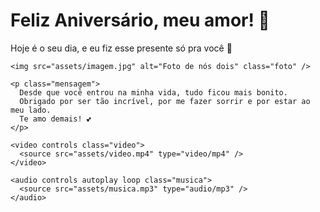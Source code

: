 <!DOCTYPE html>
<html lang="pt-br">
<head>
  <meta charset="UTF-8" />
  <meta name="viewport" content="width=device-width, initial-scale=1.0" />
  <title>Feliz Aniversário, Amor!</title>
  <link rel="stylesheet" href="style.css" />
</head>
<body>
  <div class="container">
    <h1>Feliz Aniversário, meu amor! 🎉</h1>
    <p>Hoje é o seu dia, e eu fiz esse presente só pra você 💖</p>
    
    <img src="assets/imagem.jpg" alt="Foto de nós dois" class="foto" />

    <p class="mensagem">
      Desde que você entrou na minha vida, tudo ficou mais bonito.
      Obrigado por ser tão incrível, por me fazer sorrir e por estar ao meu lado.
      Te amo demais! 💕
    </p>

    <video controls class="video">
      <source src="assets/video.mp4" type="video/mp4" />
    </video>

    <audio controls autoplay loop class="musica">
      <source src="assets/musica.mp3" type="audio/mp3" />
    </audio>
  </div>
</body>
</html>
